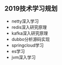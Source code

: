 ## 2019技术学习规划
- netty深入学习
- redis深入研究原理
- kafka深入研究原理
- dubbo分析源码实现
- springcloud学习
- es学习
- jvm深入学习